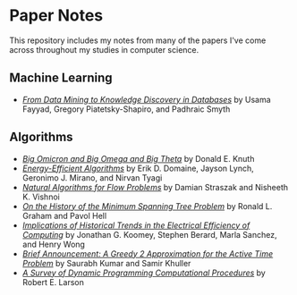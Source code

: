 # Paper Notes

This repository includes my notes from many of the papers I've come across throughout my studies in computer science.

## Machine Learning

* [*From Data Mining to Knowledge Discovery in Databases*](/from-data-mining-to-knowledge-discovery-in-databases.md) by Usama Fayyad, Gregory Piatetsky-Shapiro, and Padhraic Smyth

## Algorithms

* [*Big Omicron and Big Omega and Big Theta*](/big-omicron-and-big-omega-and-big-theta.md) by Donald E. Knuth
* [*Energy-Efficient Algorithms*](/energy-efficient-algorithms.md) by Erik D. Domaine, Jayson Lynch, Geronimo J. Mirano, and Nirvan Tyagi
* [*Natural Algorithms for Flow Problems*](/natural-algorithms-for-flow-problems.md/) by Damian Straszak and Nisheeth K. Vishnoi
* [*On the History of the Minimum Spanning Tree Problem*](/on-the-history-of-the-minimum-spanning-tree-problem.md) by Ronald L. Graham and Pavol Hell
* [*Implications of Historical Trends in the Electrical Efficiency of Computing*](implications-of-historical-trends-in-the-electrical-efficiency-of-computing.md) by Jonathan G. Koomey, Stephen Berard, Marla Sanchez, and Henry Wong
* [*Brief Announcement: A Greedy 2 Approximation for the Active Time Problem*](/a-greedy-2-approximation-for-the-active-time-problem.md) by Saurabh Kumar and Samir Khuller
* [*A Survey of Dynamic Programming Computational Procedures*](/a-survey-of-dynamic-programming-computational-procedures.md) by Robert E. Larson
